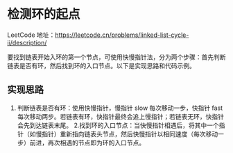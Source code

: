 # 检测环的起点

LeetCode 地址：<https://leetcode.cn/problems/linked-list-cycle-ii/description/>

要找到链表开始入环的第一个节点，可使用快慢指针法，分为两个步骤：首先判断链表是否有环，然后找到环的入口节点。以下是实现思路和代码示例。

## 实现思路

1. 判断链表是否有环：使用快慢指针，慢指针 slow 每次移动一步，快指针 fast 每次移动两步。若链表有环，快指针最终会追上慢指针；若链表无环，快指针会先到达链表末尾。
2.找到环的入口节点：当快慢指针相遇后，将其中一个指针（如慢指针）重新指向链表头节点，然后快慢指针以相同速度（每次移动一步）前进，再次相遇的节点即为环的入口节点。
